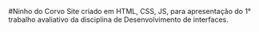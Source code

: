 #Ninho do Corvo
Site criado em HTML, CSS, JS, para apresentação do 1° trabalho avaliativo da disciplina de Desenvolvimento de interfaces.

